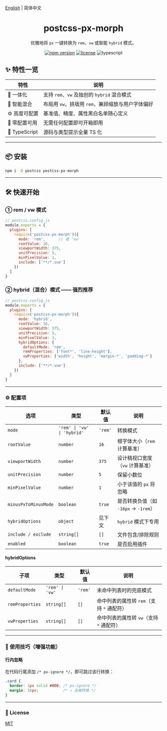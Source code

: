 [English](./README.en-US.md) | 简体中文

<div align="center">

  <h1>postcss-px-morph</h1>
  <p>优雅地将 <code>px</code> 一键转换为 <code>rem</code>、<code>vw</code> 或智能 <code>hybrid</code> 模式。</p>

  [![npm version](https://img.shields.io/npm/v/postcss-px-morph.svg?style=flat-square)](https://npmjs.com/package/postcss-px-morph)
  [![license](https://img.shields.io/npm/l/postcss-px-morph.svg?style=flat-square)](./LICENSE)
  ![typescript](https://img.shields.io/badge/TypeScript-Ready-3178c6?style=flat-square)

</div>


## ✨ 特性一览

| 特性 | 说明 |
| --- | --- |
| 🧩 一体化 | 支持 `rem`、`vw` 及独创的 `hybrid` 混合模式 |
| 🧠 智能混合 | 布局用 `vw`，排版用 `rem`，兼顾缩放与用户字体偏好 |
| ⚙️ 高度可配置 | 基准值、精度、属性黑白名单随心定义 |
| 🚀 零配置可用 | 无需任何配置即可开箱即用 |
| 🔷 TypeScript | 源码与类型提示全量 TS 化 |

---

## 📦 安装

```bash
npm i -D postcss postcss-px-morph
```

---

## 🛠️ 快速开始

### ① rem / vw 模式

```js
// postcss.config.js
module.exports = {
  plugins: [
    require('postcss-px-morph')({
      mode: 'rem',      // 或 'vw'
      rootValue: 16,
      viewportWidth: 375,
      unitPrecision: 5,
      minPixelValue: 1,
      include: ['**/*.vue']
    })
  ]
}
```

### ② hybrid（混合）模式 —— **强烈推荐**

```js
// postcss.config.js
module.exports = {
  plugins: [
    require('postcss-px-morph')({
      mode: 'hybrid',
      rootValue: 16,
      viewportWidth: 375,
      unitPrecision: 5,
      minPixelValue: 1,
      hybridOptions: {
        defaultMode: 'rem',
        remProperties: ['font*', 'line-height'],
        vwProperties: ['width', 'height', 'margin-*', 'padding-*']
      },
      include: ['**/*.vue']
    })
  ]
}
```

---

### ⚙️ 配置项

| 选项 | 类型 | 默认值 | 说明 |
| --- | --- | --- | --- |
| `mode` | `'rem' \| 'vw' \| 'hybrid'` | `'rem'` | 转换模式 |
| `rootValue` | `number` | `16` | 根字体大小（`rem` 计算基准） |
| `viewportWidth` | `number` | `375` | 设计稿视口宽度（`vw` 计算基准） |
| `unitPrecision` | `number` | `5` | 保留小数位 |
| `minPixelValue` | `number` | `1` | 小于该值的 `px` 将忽略 |
| `minusPxToMinusMode` | `boolean` | `true` | 是否转换负值（如 `-16px` → `-1rem`） |
| `hybridOptions` | `object` | 见下文 | `hybrid` 模式下专用 |
| `include / exclude` | `string[]` | `[]` | 文件包含/排除规则 |
| `enabled` | `boolean` | `true` | 是否启用插件 |

#### hybridOptions

| 子项 | 类型 | 默认值 | 说明 |
| --- | --- | --- | --- |
| `defaultMode` | `'rem' \| 'vw'` | `'rem'` | 未命中列表时的兜底模式 |
| `remProperties` | `string[]` | `[]` | 命中列表的属性转 `rem`（支持 `*` 通配符） |
| `vwProperties` | `string[]` | `[]` | 命中列表的属性转 `vw`（支持 `*` 通配符） |

---

### 📝 使用技巧（增强功能）

#### 行内忽略

在代码行尾添加 `/* px-ignore */`，即可跳过该行转换：

```css
.card {
  border: 1px solid #000; /* px-ignore */
  margin: 16px;           /* → 会被转换 */
}
```

---

### 📄 License

[MIT](./LICENSE)
